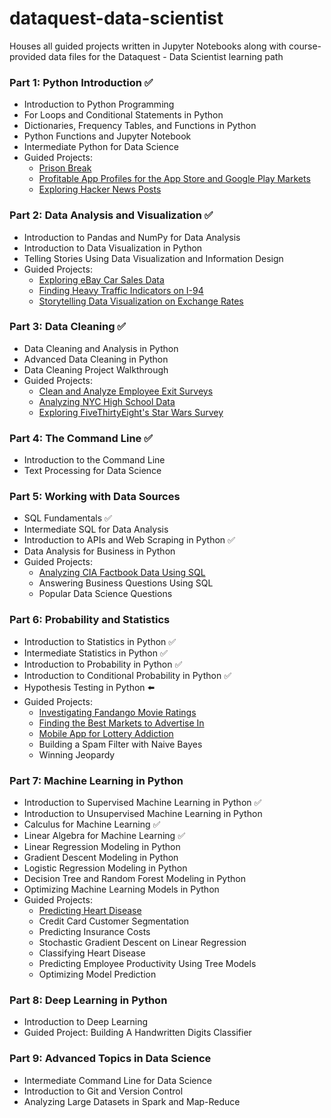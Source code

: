 # dataquest-data-scientist
Houses all guided projects written in Jupyter Notebooks along with course-provided data files for the Dataquest - Data Scientist learning path

### Part 1: Python Introduction ✅
- Introduction to Python Programming 
- For Loops and Conditional Statements in Python 
- Dictionaries, Frequency Tables, and Functions in Python 
- Python Functions and Jupyter Notebook 
- Intermediate Python for Data Science 
- Guided Projects:
  - [Prison Break](https://github.com/marilynyi/dataquest-data-scientist/tree/main/01_prison_break) 
  - [Profitable App Profiles for the App Store and Google Play Markets](https://github.com/marilynyi/dataquest-data-scientist/tree/main/02_mobile_app_data) 
  - [Exploring Hacker News Posts](https://github.com/marilynyi/dataquest-data-scientist/tree/main/03_exploring_hacker_news_posts) 

### Part 2: Data Analysis and Visualization ✅
- Introduction to Pandas and NumPy for Data Analysis 
- Introduction to Data Visualization in Python 
- Telling Stories Using Data Visualization and Information Design
- Guided Projects:
  - [Exploring eBay Car Sales Data](https://github.com/marilynyi/dataquest-data-scientist/tree/main/04_exploring_ebay_car_sales)
  - [Finding Heavy Traffic Indicators on I-94](https://github.com/marilynyi/dataquest-data-scientist/tree/main/05_finding_heavy_traffic_indicators_on_i94w)
  - [Storytelling Data Visualization on Exchange Rates](https://github.com/marilynyi/dataquest-data-scientist/tree/main/06_storytelling_data_visualization_on_exchange_rates)

### Part 3: Data Cleaning ✅
- Data Cleaning and Analysis in Python
- Advanced Data Cleaning in Python
- Data Cleaning Project Walkthrough
- Guided Projects:
  - [Clean and Analyze Employee Exit Surveys](https://github.com/marilynyi/dataquest-data-scientist/tree/main/07_clean_and_analyze_employee_exit_surveys)
  - [Analyzing NYC High School Data](https://github.com/marilynyi/dataquest-data-scientist/tree/main/08_analyzing_nyc_high_school_data)
  - [Exploring FiveThirtyEight's Star Wars Survey](https://github.com/marilynyi/dataquest-data-scientist/tree/main/09_exploring_star_wars_survey)

### Part 4: The Command Line ✅
- Introduction to the Command Line
- Text Processing for Data Science

### Part 5: Working with Data Sources
- SQL Fundamentals ✅
- Intermediate SQL for Data Analysis
- Introduction to APIs and Web Scraping in Python ✅
- Data Analysis for Business in Python
- Guided Projects:
  - [Analyzing CIA Factbook Data Using SQL](https://github.com/marilynyi/dataquest-data-scientist/tree/main/10_analyzing_cia_factbook_data_using_sql) 
  - Answering Business Questions Using SQL
  - Popular Data Science Questions

### Part 6: Probability and Statistics
- Introduction to Statistics in Python ✅
- Intermediate Statistics in Python ✅
- Introduction to Probability in Python ✅
- Introduction to Conditional Probability in Python ✅
- Hypothesis Testing in Python ⬅️
- Guided Projects: 
  - [Investigating Fandango Movie Ratings](https://github.com/marilynyi/dataquest-data-scientist/tree/main/13_investigating_new_movie_ratings)
  - [Finding the Best Markets to Advertise In](https://github.com/marilynyi/dataquest-data-scientist/tree/main/14_finding_the_best_markets_to_advertise_in)
  - [Mobile App for Lottery Addiction](https://github.com/marilynyi/dataquest-data-scientist/tree/main/15_mobile_app_for_lottery_addiction)
  - Building a Spam Filter with Naive Bayes
  - Winning Jeopardy

### Part 7: Machine Learning in Python
- Introduction to Supervised Machine Learning in Python ✅
- Introduction to Unsupervised Machine Learning in Python
- Calculus for Machine Learning ✅
- Linear Algebra for Machine Learning ✅
- Linear Regression Modeling in Python
- Gradient Descent Modeling in Python
- Logistic Regression Modeling in Python
- Decision Tree and Random Forest Modeling in Python
- Optimizing Machine Learning Models in Python
- Guided Projects:
  - [Predicting Heart Disease](https://github.com/marilynyi/dataquest-data-scientist/tree/main/16_predicting_heart_disease)
  - Credit Card Customer Segmentation
  - Predicting Insurance Costs
  - Stochastic Gradient Descent on Linear Regression
  - Classifying Heart Disease
  - Predicting Employee Productivity Using Tree Models
  - Optimizing Model Prediction

### Part 8: Deep Learning in Python
- Introduction to Deep Learning
- Guided Project: Building A Handwritten Digits Classifier

### Part 9: Advanced Topics in Data Science
- Intermediate Command Line for Data Science
- Introduction to Git and Version Control
- Analyzing Large Datasets in Spark and Map-Reduce
